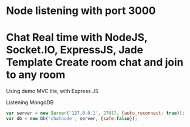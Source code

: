 Node listening with port 3000
====
Chat Real time with NodeJS, Socket.IO, ExpressJS, Jade Template
Create room chat and join to any room
====
Using demo MVC lite, with Express JS


Listening MongoDB
``` javascript
var server = new Server('127.0.0.1', 27017, {auto_reconnect: true});
var db = new Db('chatnode', server, {safe:false});
```

